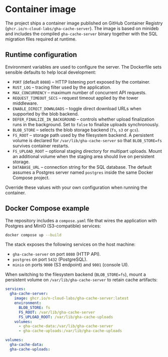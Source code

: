 # Container image

The project ships a container image published on GitHub Container Registry
(`ghcr.io/n-cloud-labs/gha-cache-server`). The image is based on minideb and
includes the compiled `gha-cache-server` binary together with the SQL migration
files required at runtime.

## Runtime configuration

Environment variables are used to configure the server. The Dockerfile sets
sensible defaults to help local development:

- `PORT` (default `8080`) – HTTP listening port exposed by the container.
- `RUST_LOG` – tracing filter used by the application.
- `MAX_CONCURRENCY` – maximum number of concurrent API requests.
- `REQUEST_TIMEOUT_SECS` – request timeout applied by the tower middleware.
- `ENABLE_DIRECT_DOWNLOADS` – toggle direct download URLs when supported by the
  blob backend.
- `DEFER_FINALIZE_IN_BACKGROUND` – controls whether upload finalization runs in
  the background. Set to `false` to finalize uploads synchronously.
- `BLOB_STORE` – selects the blob storage backend (`fs`, `s3` or `gcs`).
- `FS_ROOT` – storage path used by the filesystem backend. A persistent volume is
  declared for `/var/lib/gha-cache-server` so that `BLOB_STORE=fs` survives
  container restarts.
- `FS_UPLOAD_ROOT` – optional staging directory for multipart uploads. Mount an
  additional volume when the staging area should live on persistent storage.
- `DATABASE_URL` – connection string for the SQL database. The default assumes a
  Postgres server named `postgres` inside the same Docker Compose project.

Override these values with your own configuration when running the container.

## Docker Compose example

The repository includes a `compose.yaml` file that wires the application with
Postgres and MinIO (S3-compatible) services:

```sh
docker compose up --build
```

The stack exposes the following services on the host machine:

- `gha-cache-server` on port `8080` (HTTP API).
- `postgres` on port `5432` (PostgreSQL).
- `minio` on ports `9000` (S3 endpoint) and `9001` (console UI).

When switching to the filesystem backend (`BLOB_STORE=fs`), mount a persistent
volume on `/var/lib/gha-cache-server` to retain cache artifacts:

```yaml
services:
  gha-cache-server:
    image: ghcr.io/n-cloud-labs/gha-cache-server:latest
    environment:
      BLOB_STORE: fs
      FS_ROOT: /var/lib/gha-cache-server
      FS_UPLOAD_ROOT: /var/lib/gha-cache-uploads
    volumes:
      - gha-cache-data:/var/lib/gha-cache-server
      - gha-cache-uploads:/var/lib/gha-cache-uploads

volumes:
  gha-cache-data:
  gha-cache-uploads:
```
